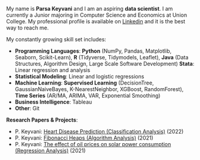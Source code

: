 My name is **Parsa Keyvani** and I am an aspiring **data scientist**. I am currently a Junior majoring in Computer Science and Economics at Union College. 
My professional profile is available on [Linkedin](https://www.linkedin.com/in/parsa-keyvani/) and it is the best way to reach me. 

My constantly growing skill set includes: 
* **Programming Languages**: **Python** (NumPy, Pandas, Matplotlib, Seaborn, Scikit-Learn), **R** (Tidyverse, Tidymodels, Leaflet), **Java** (Data Structures, Algorithm Design, Large Scale Software Development) **Stata**: Linear regression and analysis
* **Statistical Modeling**: Linear and logistic regressions
* **Machine Learning**: **Supervised Learning** (DecisionTree, GaussianNaiveBayes, K-NearestNeighbor, XGBoost, RandomForest), **Time Series** (AR/MA, ARIMA, VAR, Exponential Smoothing)
* **Business Intelligence**: Tableau
* **Other**: Git

**Research Papers & Projects**:
* P. Keyvani: [Heart Disease Prediction (Classification Analysis)](https://github.com/keyvanip/Heart-Disease-Prediction.git) (2022)
* P. Keyvani: [Fibonacci Heaps (Algorithm Analysis)](https://github.com/keyvanip/CSC250-Algorithm-Design-and-Analysis.git) (2021)
* P. Keyvani: [The effect of oil prices on solar power consumption (Regression Analysis)](https://github.com/keyvanip/ECO243-Intro-to-Econometrics.git) (2021)
            
